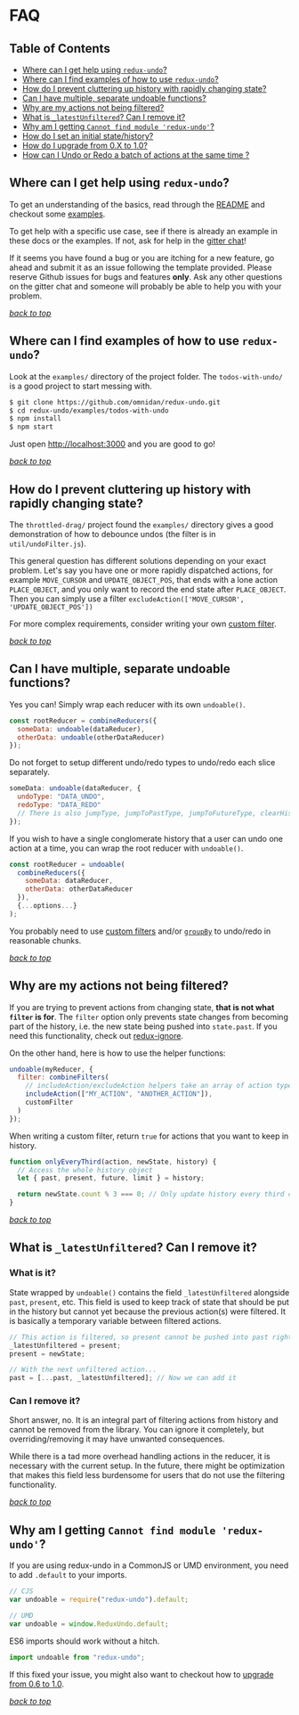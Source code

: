 # FAQ

## Table of Contents

* [Where can I get help using `redux-undo`?](faq.md#where-can-i-get-help-using-redux-undo)
* [Where can I find examples of how to use `redux-undo`?](faq.md#where-can-i-find-examples-of-how-to-use-redux-undo)
* [How do I prevent cluttering up history with rapidly changing state?](faq.md#how-do-i-prevent-cluttering-up-history-with-rapidly-changing-state)
* [Can I have multiple, separate undoable functions?](faq.md#can-i-have-multiple-separate-undoable-functions)
* [Why are my actions not being filtered?](faq.md#why-are-my-actions-not-being-filtered)
* [What is `_latestUnfiltered`? Can I remove it?](faq.md#what-is-_latestunfiltered-can-i-remove-it)
* [Why am I getting `Cannot find module 'redux-undo'`?](faq.md#why-am-i-getting-cannot-find-module-redux-undo)
* [How do I set an initial state/history?](upgrading-to-1.0.md#initialstate)
* [How do I upgrade from 0.X to 1.0?](upgrading-to-1.0.md)
* [How can I Undo or Redo a batch of actions at the same time ?](examples/undo-redo-batch-actions.md)

## Where can I get help using `redux-undo`?

To get an understanding of the basics, read through the [README](https://github.com/omnidan/redux-undo/tree/9a05150d6bcd3f71e56c3d9cb5e8669ac3d5c1dd/README.md) and checkout some [examples](faq.md#where-can-i-find-examples-of-how-to-use-redux-undo).

To get help with a specific use case, see if there is already an example in these docs or the examples. If not, ask for help in the [gitter chat](https://gitter.im/omnidan/redux-undo)!

If it seems you have found a bug or you are itching for a new feature, go ahead and submit it as an issue following the template provided. Please reserve Github issues for bugs and features **only**. Ask any other questions on the gitter chat and someone will probably be able to help you with your problem.

_[back to top](#table-of-contents)_

## Where can I find examples of how to use `redux-undo`?

Look at the `examples/` directory of the project folder. The `todos-with-undo/` is a good project to start messing with.

```bash
$ git clone https://github.com/omnidan/redux-undo.git
$ cd redux-undo/examples/todos-with-undo
$ npm install
$ npm start
```

Just open [http://localhost:3000](http://localhost:3000) and you are good to go!

_[back to top](#table-of-contents)_

## How do I prevent cluttering up history with rapidly changing state?

The `throttled-drag/` project found the `examples/` directory gives a good demonstration of how to debounce undos \(the filter is in `util/undoFilter.js`\).

This general question has different solutions depending on your exact problem. Let's say you have one or more rapidly dispatched actions, for example `MOVE_CURSOR` and `UPDATE_OBJECT_POS`, that ends with a lone action `PLACE_OBJECT`, and you only want to record the end state after `PLACE_OBJECT`. Then you can simply use a filter `excludeAction(['MOVE_CURSOR', 'UPDATE_OBJECT_POS'])`

For more complex requirements, consider writing your own [custom filter](https://github.com/omnidan/redux-undo#custom-filters).

_[back to top](#table-of-contents)_

## Can I have multiple, separate undoable functions?

Yes you can! Simply wrap each reducer with its own `undoable()`.

```javascript
const rootReducer = combineReducers({
  someData: undoable(dataReducer),
  otherData: undoable(otherDataReducer)
});
```

Do not forget to setup different undo/redo types to undo/redo each slice separately.

```javascript
someData: undoable(dataReducer, {
  undoType: "DATA_UNDO",
  redoType: "DATA_REDO"
  // There is also jumpType, jumpToPastType, jumpToFutureType, clearHistoryType, and initTypes (which is an array of action types)
});
```

If you wish to have a single conglomerate history that a user can undo one action at a time, you can wrap the root reducer with `undoable()`.

```javascript
const rootReducer = undoable(
  combineReducers({
    someData: dataReducer,
    otherData: otherDataReducer
  }),
  {...options...}
);
```

You probably need to use [custom filters](https://github.com/omnidan/redux-undo#custom-filters) and/or [`groupBy`](https://github.com/omnidan/redux-undo#grouping-actions) to undo/redo in reasonable chunks.

_[back to top](#table-of-contents)_

## Why are my actions not being filtered?

If you are trying to prevent actions from changing state, **that is not what `filter` is for**. The `filter` option only prevents state changes from becoming part of the history, i.e. the new state being pushed into `state.past`. If you need this functionality, check out [redux-ignore](https://github.com/omnidan/redux-ignore).

On the other hand, here is how to use the helper functions:

```javascript
undoable(myReducer, {
  filter: combineFilters(
    // includeAction/excludeAction helpers take an array of action type strings
    includeAction(["MY_ACTION", "ANOTHER_ACTION"]),
    customFilter
  )
});
```

When writing a custom filter, return `true` for actions that you want to keep in history.

```javascript
function onlyEveryThird(action, newState, history) {
  // Access the whole history object
  let { past, present, future, limit } = history;

  return newState.count % 3 === 0; // Only update history every third count
}
```

_[back to top](#table-of-contents)_

## What is `_latestUnfiltered`? Can I remove it?

### What is it?

State wrapped by `undoable()` contains the field `_latestUnfiltered` alongside `past`, `present`, etc. This field is used to keep track of state that should be put in the history but cannot yet because the previous action\(s\) were filtered. It is basically a temporary variable between filtered actions.

```javascript
// This action is filtered, so present cannot be pushed into past right away
_latestUnfiltered = present;
present = newState;

// With the next unfiltered action...
past = [...past, _latestUnfiltered]; // Now we can add it
```

### Can I remove it?

Short answer, no. It is an integral part of filtering actions from history and cannot be removed from the library. You can ignore it completely, but overriding/removing it may have unwanted consequences.

While there is a tad more overhead handling actions in the reducer, it is necessary with the current setup. In the future, there might be optimization that makes this field less burdensome for users that do not use the filtering functionality.

_[back to top](#table-of-contents)_

## Why am I getting `Cannot find module 'redux-undo'`?

If you are using redux-undo in a CommonJS or UMD environment, you need to add `.default` to your imports.

```javascript
// CJS
var undoable = require("redux-undo").default;

// UMD
var undoable = window.ReduxUndo.default;
```

ES6 imports should work without a hitch.

```javascript
import undoable from "redux-undo";
```

If this fixed your issue, you might also want to checkout how to [upgrade from 0.6 to 1.0](upgrading-to-1.0.md).

_[back to top](#table-of-contents)_
